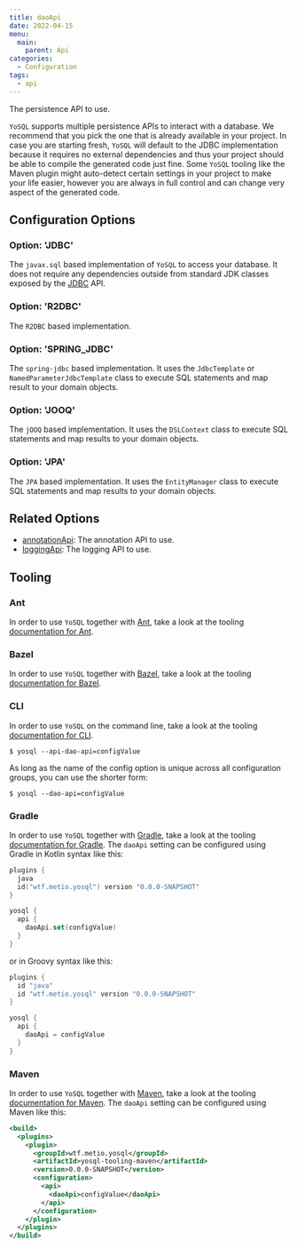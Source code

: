 ```yaml
---
title: daoApi
date: 2022-04-15
menu:
  main:
    parent: Api
categories:
  - Configuration
tags:
  - api
---
```


The persistence API to use.

`YoSQL` supports multiple persistence APIs to interact with a database. We recommend that you pick the one that is already available in your project. In case you are starting fresh, `YoSQL` will default to the JDBC implementation because it requires no external dependencies and thus your project should be able to compile the generated code just fine. Some `YoSQL` tooling like the Maven plugin might auto-detect certain settings in your project to make your life easier, however you are always in full control and can change very aspect of the generated code.

## Configuration Options

### Option: 'JDBC'

The `javax.sql` based implementation of `YoSQL` to access your database. It does not require any dependencies outside from standard JDK classes exposed by the [JDBC](https://en.wikipedia.org/wiki/Java_Database_Connectivity) API.

### Option: 'R2DBC'

The `R2DBC` based implementation.

### Option: 'SPRING_JDBC'

The `spring-jdbc` based implementation. It uses the `JdbcTemplate` or `NamedParameterJdbcTemplate` class to execute SQL statements and map result to your domain objects.

### Option: 'JOOQ'

The `jOOQ` based implementation. It uses the `DSLContext` class to execute SQL statements and map results to your domain objects.

### Option: 'JPA'

The `JPA` based implementation. It uses the `EntityManager` class to execute SQL statements and map results to your domain objects.

## Related Options

- [annotationApi](../annotationapi/): The annotation API to use.
- [loggingApi](../loggingapi/): The logging API to use.

## Tooling

### Ant

In order to use `YoSQL` together with [Ant](https://ant.apache.org/), take a look at the tooling [documentation for Ant](/tooling/ant/).

### Bazel

In order to use `YoSQL` together with [Bazel](https://bazel.build/), take a look at the tooling [documentation for Bazel](/tooling/bazel/).

### CLI

In order to use `YoSQL` on the command line, take a look at the tooling [documentation for CLI](/tooling/cli/).

```console
$ yosql --api-dao-api=configValue
```

As long as the name of the config option is unique across all configuration groups, you can use the shorter form:

```console
$ yosql --dao-api=configValue
```

### Gradle

In order to use `YoSQL` together with [Gradle](https://gradle.org/), take a look at the tooling [documentation for Gradle](/tooling/gradle/). The `daoApi` setting can be configured using Gradle in Kotlin syntax like this:

```kotlin
plugins {
  java
  id("wtf.metio.yosql") version "0.0.0-SNAPSHOT"
}

yosql {
  api {
    daoApi.set(configValue)
  }
}
```

or in Groovy syntax like this:

```groovy
plugins {
  id "java"
  id "wtf.metio.yosql" version "0.0.0-SNAPSHOT"
}

yosql {
  api {
    daoApi = configValue
  }
}
```

### Maven

In order to use `YoSQL` together with [Maven](https://maven.apache.org/), take a look at the tooling [documentation for Maven](/tooling/maven/). The `daoApi` setting can be configured using Maven like this:

```xml
<build>
  <plugins>
    <plugin>
      <groupId>wtf.metio.yosql</groupId>
      <artifactId>yosql-tooling-maven</artifactId>
      <version>0.0.0-SNAPSHOT</version>
      <configuration>
        <api>
          <daoApi>configValue</daoApi>
        </api>
      </configuration>
    </plugin>
  </plugins>
</build>
```
